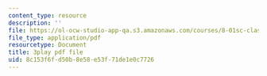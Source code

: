 ```yaml
---
content_type: resource
description: ''
file: https://ol-ocw-studio-app-qa.s3.amazonaws.com/courses/8-01sc-classical-mechanics-fall-2016/8c153f6fd50b8e58e53f71de1e0c7726_GuiIyYbI0HM.pdf
file_type: application/pdf
resourcetype: Document
title: 3play pdf file
uid: 8c153f6f-d50b-8e58-e53f-71de1e0c7726
---
```

